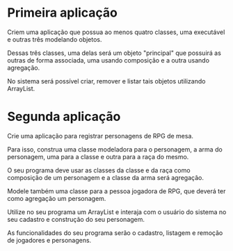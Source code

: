 # Primeira aplicação

Criem uma aplicação que possua ao menos quatro classes, uma executável e outras três modelando objetos.

Dessas três classes, uma delas será um objeto "principal" que possuirá as outras de forma associada, uma usando composição e a outra usando agregação.

No sistema será possível criar, remover e listar tais objetos utilizando ArrayList.

# Segunda aplicação

Crie uma aplicação para registrar personagens de RPG de mesa.

Para isso, construa uma classe modeladora para o personagem, a arma do personagem, uma para a classe e outra para a raça do mesmo.

O seu programa deve usar as classes da classe e da raça como composição de um personagem e a classe da arma será agregação.

Modele também uma classe para a pessoa jogadora de RPG, que deverá ter como agregação um personagem.

Utilize no seu programa um ArrayList e interaja com o usuário do sistema no seu cadastro e construção do seu personagem.

As funcionalidades do seu programa serão o cadastro, listagem e remoção de jogadores e personagens.
